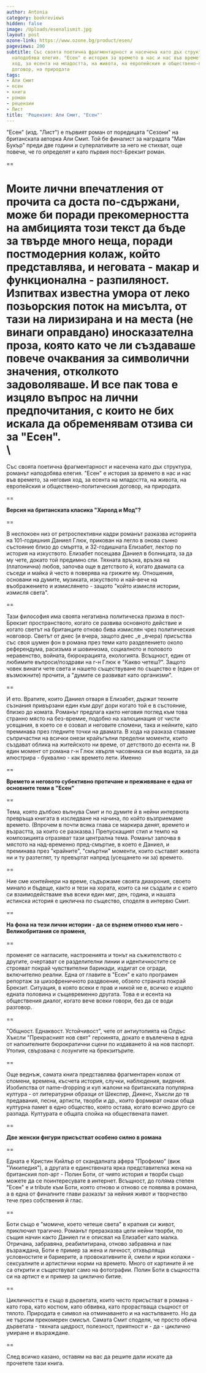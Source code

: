 ```yaml
---
author: Antonia
category: bookreviews
hidden: false
image: /Uploads/esenalismit.jpg
layout: post
ozone-link: https://www.ozone.bg/product/esen/
pageviews: 200
subtitle: Със своята поетична фрагментарност и насечена като дъх структура, романът
  наподобява елегия. "Есен" е история за времето в нас и нас във времето, за неговия
  ход, за есента на младостта, на живота, на европейския и обществено-политическия
  договор, на природата
tags:
- Али Смит
- есен
- книга
- роман
- рецензии
- Лист
title: 'Рецензия: Али Смит, "Есен"'
---
```


"Есен" (изд. "Лист") е първият роман от поредицата "Сезони" на британската авторка Али Смит. Той бе финалист за наградата "Ман Букър" преди две години и суперлативите за него не стихват, още повече, че го определят и като първия пост-Брекзит роман. 

\==

Моите лични впечатления от прочита са доста по-сдържани, може би поради прекомерността на амбицията този текст да бъде за твърде много неща, поради постмодерния колаж, който представлява, и неговата - макар и функционална - разпиляност. Изпитвах известна умора от леко позьорския поток на мисълта, от тази на лиризирана и на места (не винаги оправдано) иносказателна проза, която като че ли създаваше повече очаквания за символични значения, отколкото задоволяваше. И все пак това е изцяло въпрос на лични предпочитания, с които не бих искала да обременявам отзива си за "Есен". \
\
==

Със своята поетична фрагментарност и насечена като дъх структура, романът наподобява елегия. "Есен" е история за времето в нас и нас във времето, за неговия ход, за есента на младостта, на живота, на европейския и обществено-политическия договор, на природата.

\==

**Версия на британската класика "Харолд и Мод"?**

\==

В неспокоен низ от ретроспективни кадри романът разказва историята на 101-годишния Даниел Глюк, прикован на легло в онова сънно състояние близо до смъртта, и 32-годишната Елизабет, лектор по история на изкуството. Елизабет посещава Даниел в болницата, за да му чете, докато той предимно спи. Тяхната връзка, връзка на (платонична) любов, започва още в детството й, когато двамата са съседи и майка й често я поверява на грижите му. Отношения, основани на думите, музиката, изкуството и най-вече на въображението и измислянето - защото "който измисля истории, измисля света". 

\==

Тази философия има своята негативна политическа призма в пост-Брекзит пространството, когато се развива основното действие и когато светът на британците отново бива измислян чрез политическия новговор. Светът от днес (и вчера, защото днес _е _вчера) присъства със своя шумен фон в романа през теми като разделението около референдума, расизъма и шовинизма, социалното и половото неравенство, войната, бюрокрацията, екологията. Всъщност, един от любимите въпроси/поздрави на г-н Глюк е "Какво четеш?". Защото човек винаги чете света и нашето съществуване по същество е (един от възможните) прочити, а "думите се развиват като организми".  

\==

И ето. Вратите, които Даниел отваря в Елизабет, държат техните съзнания привързани един към друг дори когато той е в състояние, близко до комата. Романът предлага както неговия поглед към това странно място на без-времие, подобно на халюцинация от чисти усещания, в което се е озовал и неговите спомени, така и нейните, като преминава през гледните точки на двамата. В хода на разказа ставаме съпричастни на всички онези крайъгълни пределни моменти, които създават облика на житейското ни време, от детството до есента ни. В един момент от романа г-н Глюк хвърля часовника си във водата, за да илюстрира - буквално - как времето лети. Именно

\==

**Времето и неговото субективно протичане и преживяване е една от основните теми в "Есен"**

\==

Тема, която дълбоко вълнува Смит и по думите й в нейни интервюта превръща книгата в изследване на начина, по който възприемаме времето. (Впрочем в почти всяка глава се маркира денят, времето и възрастта, за които се разказва.) Препускащият стил и темпо на композицията отразяват тази централна тема. Романът започва в мястото на над-временно пред-смъртие, в което е Даниел, и преминава през "крайните", "смъртни" моменти, които съставят живота ни и ту разтеглят, ту превъртат напред (усещането ни за) времето. 

\==

Ние сме контейнери на време, съдържаме своята диахрония, своето минало и бъдеще, както и тези на хората, които са ни създали и с които си взаимодействаме във всеки един миг, ден, година, и нашата истинска история е циклична по същество, споделя в интервю Смит. 

\==

**На фона на тези лични истории - да се върнем отново към него - Великобритания се променя,**

\== 

променят се нагласите, настроенията и тонът на съжителството с другите, очертават се разделителни линии и идентичностите се строяват покрай чувствителни барикади, издигат се огради, включително реални. Една от главите в "Есен" е като програмен репортаж за шизофреничното раздвоение, обзело страната покрай Брекзит. Ситуация, в която всеки е прав и никой не е, всичко е изцяло едната половина и същевременно другата. Това е и есента на обществения диалог, когато вече всеки говори, без да се води разговор. 

\==

"Общност. Еднаквост. Устойчивост", чете от антиутопията на Олдъс Хъксли "Прекрасният нов свят" героинята, докато е въвлечена в една от напоителните бюрократични сцени по издаването й на нов паспорт. Утопия, свързвана с лозунгите на брекзитърите.

\==

Още веднъж, самата книга представлява фрагментарен колаж от спомени, времена, късчета история, случки, наблюдения, видения. Изобилства от name-dropping и куп жалони на британската популярна култура - от литературни образци от Шекспир, Дикенс, Хъксли до тв предавания, песни, артисти, творби и др., които формират онази обща културна памет в едно общество, която остава, когато всичко друго се разпада. Културата е общата спойка на обществената памет. 

\==

**Две женски фигури присъстват особено силно в романа**

\==

Едната е Кристин Кийлър от скандалната афера "Профюмо" (виж "Уикипедия"), а другата е единствената ярка представителка жена на британския поп-арт - Полин Боти, от чиято история и творби също можете да се поинтересувате в интернет. Всъщност, до голяма степен "Есен" е и tribute към Боти, която отново и отново се появява в романа, а в една от финалните глави разказът за нейния живот и творчество тече през собствения й глас. 

\==

Боти също е "момиче, което четеше света" в краткия си живот, приключил трагично. Романът преразказва цели нейни творби, по същия начин както Даниел ги е описвал на Елизабет като малка. Отричана, забравяна, реабилитирана, отново забравяна и пак възраждана, Боти е пример за жена и личност, отхвърляща условностите и бариерите, а провокативните й, смели и ярки колажи - сексуалните и артистични норми на времето. Много от картините й не са открити и съществуват само на фотографии. Полин Боти в същността си на артист е и пример за циклично битие. 

\==

Цикличността е също в дърветата, които често присъстват в романа - като гора, като костюм, като обвивка, като прорастваща същност от тялото. Природата е символ на отминаването и на настъпването. Но да не търсим прекомерен смисъл. Самата Смит споделя, че просто обича дърветата - тяхната щедрост, полезност, приятност и - да - циклично умиране и възраждане. 

\==

След всичко казано, оставям на вас да решите дали искате да прочетете тази книга.